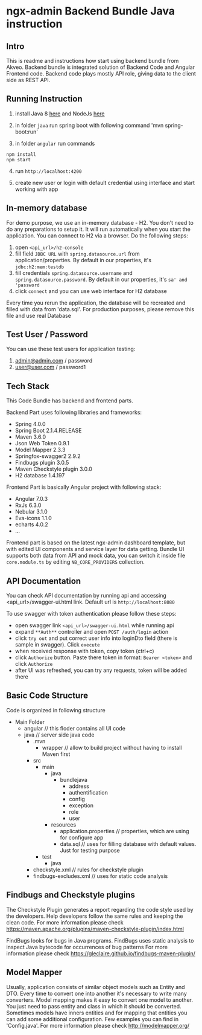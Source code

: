 # ngx-admin Backend Bundle Java instruction

## Intro

This is readme and instructions how start using backend bundle from Akveo. Backend bundle is integrated solution of Backend Code and Angular Frontend code. Backend code plays mostly API role, giving data to the client side as REST API. 

## Running Instruction

1) install Java 8 [here](https://www.oracle.com/technetwork/java/javase/downloads/index.html) and NodeJs [here](https://nodejs.org/en/download/)

2) in folder `java` run spring boot with following command 'mvn spring-boot:run'

3) in folder `angular` run commands 
```
npm install
npm start 
```

4) run `http://localhost:4200`

5) create new user or login with default credential using interface and start working with app

## In-memory database

For demo purpose, we use an in-memory database - H2. You don't need to do any preparations to setup it. It will run automatically when you start the application. You can connect to H2 via a browser. Do the following steps:

1) open `<api_url>/h2-console`
2) fill field `JDBC URL` with `spring.datasource.url` from application/properties. By default in our properties, it's `jdbc:h2:mem:testdb`
3) fill credentials `spring.datasource.username` and `spring.datasource.password`. By default in our properties, it's `sa' and 'password`
4) click `connect` and you can use web interface for H2 database

Every time you rerun the application, the database will be recreated and filled with data from 'data.sql'. For production purposes, please remove this file and use real Database

## Test User / Password

You can use these test users for application testing:

1. admin@admin.com / password
2. user@user.com / password1

## Tech Stack

This Code Bundle has backend and frontend parts.

Backend Part uses following libraries and frameworks:

 - Spring 4.0.0
 - Spring Boot 2.1.4.RELEASE
 - Maven 3.6.0
 - Json Web Token 0.9.1
 - Model Mapper 2.3.3
 - Springfox-swagger2 2.9.2
 - Findbugs plugin 3.0.5
 - Maven Checkstyle plugin 3.0.0
 - H2 database 1.4.197


Frontend Part is basically Angular project with following stack:

 - Angular 7.0.3
 - RxJs 6.3.0
 - Nebular 3.1.0
 - Eva-icons 1.1.0
 - echarts 4.0.2
 - ...

Frontend part is based on the latest ngx-admin dashboard template, but with edited UI components and service layer for data getting. Bundle UI supports both data from API and mock data, you can switch it inside file `core.module.ts` by editing `NB_CORE_PROVIDERS` collection.

## API Documentation 

You can check API documentation by running api and accessing <api_url>/swagger-ui.html link. Default url is `http://localhost:8080`

To use swagger with token authentication please follow these steps:

 - open swagger link `<api_url>/swagger-ui.html` while running api
 - expand `**Auth**` controller and open `POST /auth/login` action
 - click `try out` and put correct user info into loginDto field (there is sample in swagger). Click `execute`
 - when received response with token, copy token (ctrl+c)
 - click `Authorize` button. Paste there token in format: `Bearer <token>` and click `Authorize` 
 - after UI was refreshed, you can try any requests, token will be added there


## Basic Code Structure

Code is organized in following structure

 - Main Folder
    - angular // this floder contains all UI code
    - java // server side java code
        - .mvn
            - wrapper // allow to build project without having to install Maven first
        - src
            - main
                - java
                    - bundlejava
                        - address
                        - authentification
                        - config
                        - exception
                        - role
                        - user
                - resources 
                    - application.properties // properties, which are using for configure app
                    - data.sql // uses for filling database with default values. Just for testing purpose
            - test
                - java 
        - checkstyle.xml // rules for checkstyle plugin
        - findbugs-excludes.xml // uses for static code analysis

## Findbugs and Checkstyle plugins

The Checkstyle Plugin generates a report regarding the code style used by the developers. Help developers follow the same rules and keeping the clean code.
For more information please check https://maven.apache.org/plugins/maven-checkstyle-plugin/index.html

FindBugs looks for bugs in Java programs. FindBugs uses static analysis to inspect Java bytecode for occurrences of bug patterns
For more information please check https://gleclaire.github.io/findbugs-maven-plugin/

## Model Mapper

Usually, application consists of similar object models such as Entity and DTO. Every time to convert one into another it's necessary to write many converters. Model mapping makes it easy to convert one model to another. You just need to pass entity and class in which it should be converted. Sometimes models have inners entities and for mapping that entities you can add some additional configuration. Few examples you can find in 'Config.java'.
For more information please check http://modelmapper.org/
